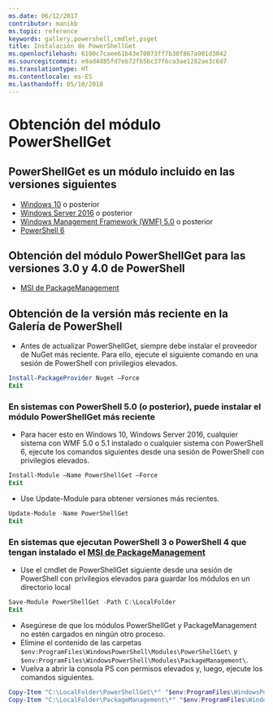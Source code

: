 ```yaml
---
ms.date: 06/12/2017
contributor: manikb
ms.topic: reference
keywords: gallery,powershell,cmdlet,psget
title: Instalación de PowerShellGet
ms.openlocfilehash: 6190c7caee61b43e70073ff7b30f867a901d3042
ms.sourcegitcommit: e9ad4d85fd7eb72fb5bc37f6ca3ae1282ae3c6d7
ms.translationtype: HT
ms.contentlocale: es-ES
ms.lasthandoff: 05/10/2018
---
```

# <a name="get-powershellget-module"></a>Obtención del módulo PowerShellGet

## <a name="powershellget-is-an-in-box-module-in-the-following-releases"></a>PowerShellGet es un módulo incluido en las versiones siguientes

- [Windows 10](https://www.microsoft.com/windows/get-windows-10) o posterior
- [Windows Server 2016](https://technet.microsoft.com/windows-server-docs/get-started/windows-server-2016) o posterior
- [Windows Management Framework (WMF) 5.0](https://www.microsoft.com/download/details.aspx?id=50395) o posterior
- [PowerShell 6](https://github.com/PowerShell/PowerShell/releases)

## <a name="get-powershellget-module-for-powershell-versions-30-and-40"></a>Obtención del módulo PowerShellGet para las versiones 3.0 y 4.0 de PowerShell

- [MSI de PackageManagement](http://go.microsoft.com/fwlink/?LinkID=746217&clcid=0x409)

## <a name="get-the-latest-version-from-powershell-gallery"></a>Obtención de la versión más reciente en la Galería de PowerShell

- Antes de actualizar PowerShellGet, siempre debe instalar el proveedor de NuGet más reciente. Para ello, ejecute el siguiente comando en una sesión de PowerShell con privilegios elevados.

```powershell
Install-PackageProvider Nuget –Force
Exit
```

### <a name="for-systems-with-powershell-50-or-newer-you-can-install-the-latest-powershellget"></a>En sistemas con PowerShell 5.0 (o posterior), puede instalar el módulo PowerShellGet más reciente

- Para hacer esto en Windows 10, Windows Server 2016, cualquier sistema con WMF 5.0 o 5.1 instalado o cualquier sistema con PowerShell 6, ejecute los comandos siguientes desde una sesión de PowerShell con privilegios elevados.

```powershell
Install-Module –Name PowerShellGet –Force
Exit
```

- Use Update-Module para obtener versiones más recientes.

```powershell
Update-Module -Name PowerShellGet
Exit
```

### <a name="for-systems-running-powershell-3-or-powershell-4-that-have-installed-the-packagemanagement-msihttpgomicrosoftcomfwlinklinkid746217clcid0x409"></a>En sistemas que ejecutan PowerShell 3 o PowerShell 4 que tengan instalado el [MSI de PackageManagement](http://go.microsoft.com/fwlink/?LinkID=746217&clcid=0x409)

- Use el cmdlet de PowerShellGet siguiente desde una sesión de PowerShell con privilegios elevados para guardar los módulos en un directorio local

```powershell
Save-Module PowerShellGet -Path C:\LocalFolder
Exit
```

- Asegúrese de que los módulos PowerShellGet y PackageManagement no estén cargados en ningún otro proceso.
- Elimine el contenido de las carpetas `$env:ProgramFiles\WindowsPowerShell\Modules\PowerShellGet\` y `$env:ProgramFiles\WindowsPowerShell\Modules\PackageManagement\`.
- Vuelva a abrir la consola PS con permisos elevados y, luego, ejecute los comandos siguientes.

```powershell
Copy-Item "C:\LocalFolder\PowerShellGet\*" "$env:ProgramFiles\WindowsPowerShell\Modules\PowerShellGet\" -Recurse -Force
Copy-Item "C:\LocalFolder\PackageManagement\*" "$env:ProgramFiles\WindowsPowerShell\Modules\PackageManagement\" -Recurse -Force
```